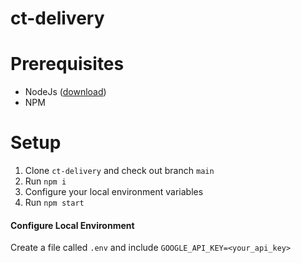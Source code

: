 # ct-delivery

# Prerequisites
- NodeJs ([download](https://nodejs.org/en/download/))
- NPM

# Setup
1. Clone `ct-delivery` and check out branch `main`
2. Run `npm i`
3. Configure your local environment variables
4. Run `npm start`

#### Configure Local Environment
Create a file called `.env` and include `GOOGLE_API_KEY=<your_api_key>`
